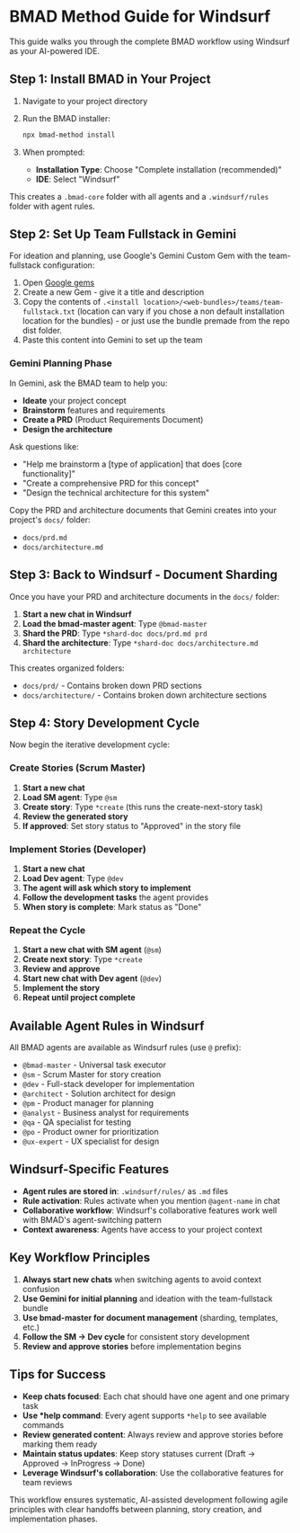 # BMAD Method Guide for Windsurf

This guide walks you through the complete BMAD workflow using Windsurf as your AI-powered IDE.

## Step 1: Install BMAD in Your Project

1. Navigate to your project directory
2. Run the BMAD installer:

   ```bash
   npx bmad-method install
   ```

3. When prompted:
   - **Installation Type**: Choose "Complete installation (recommended)"
   - **IDE**: Select "Windsurf"

This creates a `.bmad-core` folder with all agents and a `.windsurf/rules` folder with agent rules.

## Step 2: Set Up Team Fullstack in Gemini

For ideation and planning, use Google's Gemini Custom Gem with the team-fullstack configuration:

1. Open [Google gems](https://gemini.google.com/gems/view)
2. Create a new Gem - give it a title and description
3. Copy the contents of `.<install location>/<web-bundles>/teams/team-fullstack.txt` (location can vary if you chose a non default installation location for the bundles) - or just use the bundle premade from the repo dist folder.
4. Paste this content into Gemini to set up the team

### Gemini Planning Phase

In Gemini, ask the BMAD team to help you:

- **Ideate** your project concept
- **Brainstorm** features and requirements
- **Create a PRD** (Product Requirements Document)
- **Design the architecture**

Ask questions like:

- "Help me brainstorm a [type of application] that does [core functionality]"
- "Create a comprehensive PRD for this concept"
- "Design the technical architecture for this system"

Copy the PRD and architecture documents that Gemini creates into your project's `docs/` folder:

- `docs/prd.md`
- `docs/architecture.md`

## Step 3: Back to Windsurf - Document Sharding

Once you have your PRD and architecture documents in the `docs/` folder:

1. **Start a new chat in Windsurf**
2. **Load the bmad-master agent**: Type `@bmad-master`
3. **Shard the PRD**: Type `*shard-doc docs/prd.md prd`
4. **Shard the architecture**: Type `*shard-doc docs/architecture.md architecture`

This creates organized folders:

- `docs/prd/` - Contains broken down PRD sections
- `docs/architecture/` - Contains broken down architecture sections

## Step 4: Story Development Cycle

Now begin the iterative development cycle:

### Create Stories (Scrum Master)

1. **Start a new chat**
2. **Load SM agent**: Type `@sm`
3. **Create story**: Type `*create` (this runs the create-next-story task)
4. **Review the generated story**
5. **If approved**: Set story status to "Approved" in the story file

### Implement Stories (Developer)

1. **Start a new chat**
2. **Load Dev agent**: Type `@dev`
3. **The agent will ask which story to implement**
4. **Follow the development tasks** the agent provides
5. **When story is complete**: Mark status as "Done"

### Repeat the Cycle

1. **Start a new chat with SM agent** (`@sm`)
2. **Create next story**: Type `*create`
3. **Review and approve**
4. **Start new chat with Dev agent** (`@dev`)
5. **Implement the story**
6. **Repeat until project complete**

## Available Agent Rules in Windsurf

All BMAD agents are available as Windsurf rules (use `@` prefix):

- `@bmad-master` - Universal task executor
- `@sm` - Scrum Master for story creation
- `@dev` - Full-stack developer for implementation
- `@architect` - Solution architect for design
- `@pm` - Product manager for planning
- `@analyst` - Business analyst for requirements
- `@qa` - QA specialist for testing
- `@po` - Product owner for prioritization
- `@ux-expert` - UX specialist for design

## Windsurf-Specific Features

- **Agent rules are stored in**: `.windsurf/rules/` as `.md` files
- **Rule activation**: Rules activate when you mention `@agent-name` in chat
- **Collaborative workflow**: Windsurf's collaborative features work well with BMAD's agent-switching pattern
- **Context awareness**: Agents have access to your project context

## Key Workflow Principles

1. **Always start new chats** when switching agents to avoid context confusion
2. **Use Gemini for initial planning** and ideation with the team-fullstack bundle
3. **Use bmad-master for document management** (sharding, templates, etc.)
4. **Follow the SM → Dev cycle** for consistent story development
5. **Review and approve stories** before implementation begins

## Tips for Success

- **Keep chats focused**: Each chat should have one agent and one primary task
- **Use \*help command**: Every agent supports `*help` to see available commands
- **Review generated content**: Always review and approve stories before marking them ready
- **Maintain status updates**: Keep story statuses current (Draft → Approved → InProgress → Done)
- **Leverage Windsurf's collaboration**: Use the collaborative features for team reviews

This workflow ensures systematic, AI-assisted development following agile principles with clear handoffs between planning, story creation, and implementation phases.
